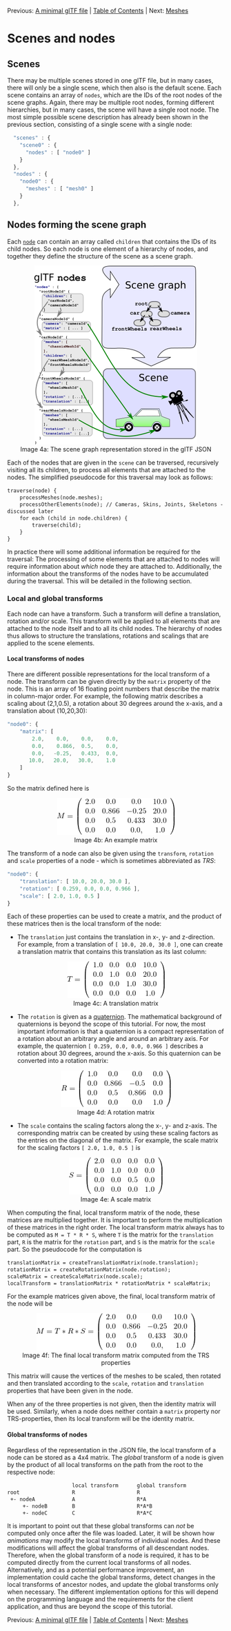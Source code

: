 Previous: [A minimal glTF file](gltfTutorial_003_MinimalGltfFile.md) | [Table of Contents](README.md) | Next: [Meshes](gltfTutorial_005_SimpleAnimation.md)

# Scenes and nodes

## Scenes

There may be multiple scenes stored in one glTF file, but in many cases, there will only be a single scene, which then also is the default scene. Each scene contains an array of `nodes`, which are the IDs of the root nodes of the scene graphs. Again, there may be multiple root nodes, forming different hierarchies, but in many cases, the scene will have a single root node. The most simple possible scene description has already been shown in the previous section, consisting of a single scene with a single node:

```javascript
  "scenes" : {
    "scene0" : {
      "nodes" : [ "node0" ]
    }
  },
  "nodes" : {
    "node0" : {
      "meshes" : [ "mesh0" ]
    }
  },
```


## Nodes forming the scene graph

Each [`node`](https://github.com/KhronosGroup/glTF/tree/master/specification#reference-node) can contain an array called `children` that contains the IDs of its child nodes. So each node is one element of a hierarchy of nodes, and together they define the structure of the scene as a scene graph.  

<p align="center">
<img src="images/sceneGraph.png" /><br>
<a name="sceneGraph-png"></a>Image 4a: The scene graph representation stored in the glTF JSON
</p>

Each of the nodes that are given in the `scene` can be traversed, recursively visiting all its children, to process all elements that are attached to the nodes. The simplified pseudocode for this traversal may look as follows:

```
traverse(node) {
    processMeshes(node.meshes);
    processOtherElements(node); // Cameras, Skins, Joints, Skeletons - discussed later
    for each (child in node.children) {
        traverse(child);
    }
}
```

In practice there will some additional information be required for the traversal: The processing of some elements that are attached to nodes will require information about *which* node they are attached to. Additionally, the information about the transforms of the nodes have to be accumulated during the traversal. This will be detailed in the following section.


### Local and global transforms

Each node can have a transform. Such a transform will define a translation, rotation and/or scale. This transform will be applied to all elements that are attached to the node itself and to all its child nodes. The hierarchy of nodes thus allows to structure the translations, rotations and scalings that are applied to the scene elements.


#### Local transforms of nodes

There are different possible representations for the local transform of a node. The transform can be given directly by the `matrix` property of the node. This is an array of 16 floating point numbers that describe the matrix in column-major order. For example, the following matrix describes a scaling about (2,1,0.5), a rotation about 30 degrees around the x-axis, and a translation about (10,20,30):

```javascript
"node0": {
    "matrix": [
        2.0,    0.0,    0.0,    0.0,
        0.0,    0.866,  0.5,    0.0,
        0.0,   -0.25,   0.433,  0.0,
       10.0,   20.0,   30.0,    1.0
    ]
}    
```

So the matrix defined here is

<p align="center">
<img src="images/matrix.png" /><br>
<a name="matrix-png"></a>Image 4b: An example matrix
</p>


The transform of a node can also be given using the `transform`, `rotation` and `scale` properties of a node - which is sometimes abbreviated as *TRS*:  

```javascript
"node0": {
    "translation": [ 10.0, 20.0, 30.0 ],
    "rotation": [ 0.259, 0.0, 0.0, 0.966 ],
    "scale": [ 2.0, 1.0, 0.5 ]
}
```

Each of these properties can be used to create a matrix, and the product of these matrices then is the local transform of the node:

- The `translation` just contains the translation in x-, y- and z-direction. For example, from a translation of `[ 10.0, 20.0, 30.0 ]`, one can create a translation matrix that contains this translation as its last column:

<p align="center">
<img src="images/translationMatrix.png" /><br>
<a name="translationMatrix-png"></a>Image 4c: A translation matrix
</p>


- The `rotation` is given as a [quaternion](https://en.wikipedia.org/wiki/Quaternion). The mathematical background of quaternions is beyond the scope of this tutorial. For now, the most important information is that a quaternion is a compact representation of a rotation about an arbitrary angle and around an arbitrary axis. For example, the quaternion `[ 0.259, 0.0, 0.0, 0.966 ]` describes a rotation about 30 degrees, around the x-axis. So this quaternion can be converted into a rotation matrix:

<p align="center">
<img src="images/rotationMatrix.png" /><br>
<a name="rotationMatrix-png"></a>Image 4d: A rotation matrix
</p>


- The `scale` contains the scaling factors along the x-, y- and z-axis. The corresponding matrix can be created by using these scaling factors as the entries on the diagonal of the matrix. For example, the scale matrix for the scaling factors `[ 2.0, 1.0, 0.5 ]` is

<p align="center">
<img src="images/scaleMatrix.png" /><br>
<a name="scaleMatrix-png"></a>Image 4e: A scale matrix
</p>

When computing the final, local transform matrix of the node, these matrices are multiplied together. It is important to perform the multiplication of these matrices in the right order. The local transform matrix always has to be computed as `M = T * R * S`, where `T` is the matrix for the `translation` part, `R` is the matrix for the `rotation` part, and `S` is the matrix for the `scale` part. So the pseudocode for the computation is

```
translationMatrix = createTranslationMatrix(node.translation);
rotationMatrix = createRotationMatrix(node.rotation);
scaleMatrix = createScaleMatrix(node.scale);
localTransform = translationMatrix * rotationMatrix * scaleMatrix;
```

For the example matrices given above, the final, local transform matrix of the node will be

<p align="center">
<img src="images/productMatrix.png" /><br>
<a name="produtMatrix-png"></a>Image 4f: The final local transform matrix computed from the TRS properties
</p>

This matrix will cause the vertices of the meshes to be scaled, then rotated and then translated according to the `scale`, `rotation` and `translation` properties that have been given in the node.

When any of the three properties is not given, then the identity matrix will be used. Similarly, when a node does neither contain a `matrix` property nor TRS-properties, then its local transform will be the identity matrix.



#### Global transforms of nodes

Regardless of the representation in the JSON file, the local transform of a node can be stored as a 4x4 matrix. The *global* transform of a node is given by the product of all local transforms on the path from the root to the respective node:

                         local transform      global transform
    root                 R                    R
     +- nodeA            A                    R*A
         +- nodeB        B                    R*A*B
         +- nodeC        C                    R*A*C

It is important to point out that these global transforms can *not* be computed only once after the file was loaded. Later, it will be shown how *animations* may modify the local transforms of individual nodes. And these modifications will affect the global transforms of all descendant nodes. Therefore, when the global transform of a node is required, it has to be computed directly from the current local transforms of all nodes. Alternatively, and as a potential performance improvement, an implementation could cache the global transforms, detect changes in the local transforms of ancestor nodes, and update the global transforms only when necessary. The different implementation options for this will depend on the programming language and the requirements for the client application, and thus are beyond the scope of this tutorial.



Previous: [A minimal glTF file](gltfTutorial_003_MinimalGltfFile.md.md) | [Table of Contents](README.md) | Next: [Meshes](gltfTutorial_005_SimpleAnimation.md)
